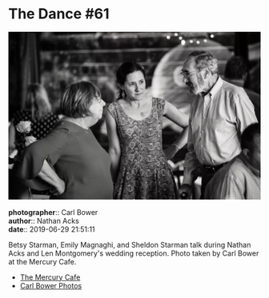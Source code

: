 # The Dance #61

![Betsy Starman, Emily Magnaghi, and Sheldon Starman talk](assets/2019-06-29-set-4-the-dance-61.webp)

**photographer**:: Carl Bower  
**author**:: Nathan Acks  
**date**:: 2019-06-29 21:51:11

Betsy Starman, Emily Magnaghi, and Sheldon Starman talk during Nathan Acks and Len Montgomery's wedding reception. Photo taken by Carl Bower at the Mercury Cafe.

* [The Mercury Cafe](http://mercurycafe.com)
* [Carl Bower Photos](https://carlbowerphotos.com)
